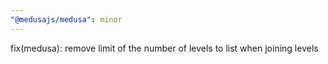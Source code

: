 ```yaml
---
"@medusajs/medusa": minor
---
```


fix(medusa): remove limit of the number of levels to list when joining levels
